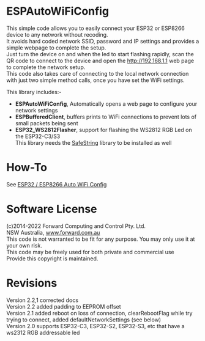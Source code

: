 # ESPAutoWiFiConfig
This simple code allows you to easily connect your ESP32 or ESP8266 device to any network without recoding.   
It avoids hard coded network SSID, password and IP settings and provides a simple webpage to complete the setup.   
Just turn the device on and when the led to start flashing rapidly, scan the QR code to connect to the device and open the http://192.168.1.1 web page to complete the network setup.   
This code also takes care of connecting to the local network connection with just two simple method calls, once you have set the WiFi settings.  

This library includes:-  
* **ESPAutoWiFiConfig**, Automatically opens a web page to configure your network settings  
* **ESPBufferedClient**, buffers prints to WiFi connections to prevent lots of small packets being sent   
* **ESP32_WS2812Flasher**, support for flashing the WS2812 RGB Led on the ESP32-C3/S3  
This library needs the [SafeString](https://www.forward.com.au/pfod/ArduinoProgramming/SafeString/index.html) library to be installed as well

# How-To
See [ESP32 / ESP8266 Auto WiFi Config](https://www.forward.com.au/pfod/ESPAutoWiFiConfig/index.html)  

# Software License
(c)2014-2022 Forward Computing and Control Pty. Ltd.  
NSW Australia, www.forward.com.au  
This code is not warranted to be fit for any purpose. You may only use it at your own risk.  
This code may be freely used for both private and commercial use  
Provide this copyright is maintained.    

# Revisions
Version 2.2,1 corrected docs  
Version 2.2 added padding to EEPROM offset   
Version 2.1 added reboot on loss of connection, clearRebootFlag while try trying to connect, added defaultNetworkSettings (see below)   
Version 2.0 supports ESP32-C3, ESP32-S2, ESP32-S3, etc that have a ws2312 RGB addressable led   
